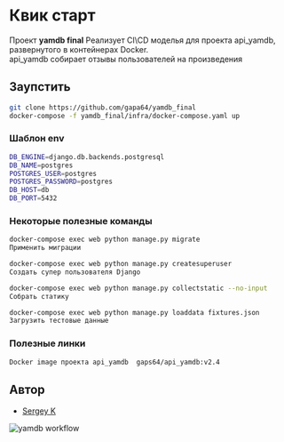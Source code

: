 # Квик старт

Проект **yamdb final** Реализует CI\CD моделья для  проекта api_yamdb, развернутого в контейнерах Docker.  
api_yamdb собирает отзывы пользователей на произведения

## Заупстить

```bash
git clone https://github.com/gapa64/yamdb_final
docker-compose -f yamdb_final/infra/docker-compose.yaml up
```

### Шаблон env
```bash
DB_ENGINE=django.db.backends.postgresql
DB_NAME=postgres
POSTGRES_USER=postgres
POSTGRES_PASSWORD=postgres
DB_HOST=db
DB_PORT=5432
```

### Некоторые полезные команды
```bash
docker-compose exec web python manage.py migrate 
Применить миграции

docker-compose exec web python manage.py createsuperuser 
Создать супер пользователя Django

docker-compose exec web python manage.py collectstatic --no-input 
Cобрать статику

docker-compose exec web python manage.py loaddata fixtures.json
Загрузить тестовые данные
```

### Полезные линки
```bash
Docker image проекта api_yamdb  gaps64/api_yamdb:v2.4
```

## Автор
- [Sergey K](https://github.com/gapa64)

![yamdb workflow](https://github.com/gapa64/yamdb_final/actions/workflows/yamdb_workflow.yml/badge.svg)
